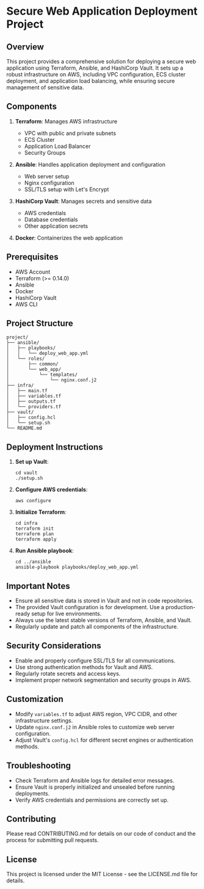 # Secure Web Application Deployment Project

## Overview

This project provides a comprehensive solution for deploying a secure web application using Terraform, Ansible, and HashiCorp Vault. It sets up a robust infrastructure on AWS, including VPC configuration, ECS cluster deployment, and application load balancing, while ensuring secure management of sensitive data.

## Components

1. **Terraform**: Manages AWS infrastructure
   - VPC with public and private subnets
   - ECS Cluster
   - Application Load Balancer
   - Security Groups

2. **Ansible**: Handles application deployment and configuration
   - Web server setup
   - Nginx configuration
   - SSL/TLS setup with Let's Encrypt

3. **HashiCorp Vault**: Manages secrets and sensitive data
   - AWS credentials
   - Database credentials
   - Other application secrets

4. **Docker**: Containerizes the web application

## Prerequisites

- AWS Account
- Terraform (>= 0.14.0)
- Ansible
- Docker
- HashiCorp Vault
- AWS CLI

## Project Structure

```
project/
├── ansible/
│   ├── playbooks/
│   │   └── deploy_web_app.yml
│   └── roles/
│       ├── common/
│       └── web_app/
│           └── templates/
│               └── nginx.conf.j2
├── infra/
│   ├── main.tf
│   ├── variables.tf
│   ├── outputs.tf
│   └── providers.tf
├── vault/
│   ├── config.hcl
│   └── setup.sh
└── README.md
```

## Deployment Instructions

1. **Set up Vault**:
   ```
   cd vault
   ./setup.sh
   ```

2. **Configure AWS credentials**:
   ```
   aws configure
   ```

3. **Initialize Terraform**:
   ```
   cd infra
   terraform init
   terraform plan
   terraform apply
   ```

4. **Run Ansible playbook**:
   ```
   cd ../ansible
   ansible-playbook playbooks/deploy_web_app.yml
   ```

## Important Notes

- Ensure all sensitive data is stored in Vault and not in code repositories.
- The provided Vault configuration is for development. Use a production-ready setup for live environments.
- Always use the latest stable versions of Terraform, Ansible, and Vault.
- Regularly update and patch all components of the infrastructure.

## Security Considerations

- Enable and properly configure SSL/TLS for all communications.
- Use strong authentication methods for Vault and AWS.
- Regularly rotate secrets and access keys.
- Implement proper network segmentation and security groups in AWS.

## Customization

- Modify `variables.tf` to adjust AWS region, VPC CIDR, and other infrastructure settings.
- Update `nginx.conf.j2` in Ansible roles to customize web server configuration.
- Adjust Vault's `config.hcl` for different secret engines or authentication methods.

## Troubleshooting

- Check Terraform and Ansible logs for detailed error messages.
- Ensure Vault is properly initialized and unsealed before running deployments.
- Verify AWS credentials and permissions are correctly set up.

## Contributing

Please read CONTRIBUTING.md for details on our code of conduct and the process for submitting pull requests.

## License

This project is licensed under the MIT License - see the LICENSE.md file for details.